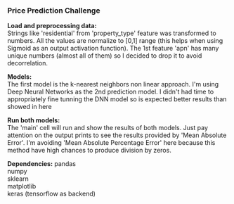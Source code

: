 ### Price Prediction Challenge
**Load and preprocessing data:**  
Strings like 'residential' from 'property_type' feature was transformed to numbers. All the values are normalize to [0,1] range (this helps when using Sigmoid as an output activation function). The 1st feature 'apn' has many unique numbers (almost all of them) so I decided to drop it to avoid decorrelation. 

**Models:**  
The first model is the k-nearest neighbors non linear approach. I'm using Deep Neural Networks as the 2nd prediction model. I didn't had time to appropriately fine tunning the DNN model so is expected better results than showed in here  

**Run both models:**  
The 'main' cell will run and show the results of both models. Just pay attention on the output prints to see the results provided by 'Mean Absolute Error'. I'm avoiding 'Mean Absolute Percentage Error' here because this method have high chances to produce division by zeros.  

**Dependencies:**
pandas  
numpy  
sklearn  
matplotlib  
keras (tensorflow as backend)


